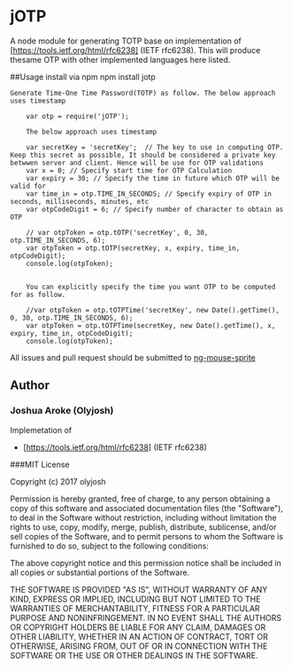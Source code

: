 # jOTP
A node module for generating TOTP base on implementation of [https://tools.ietf.org/html/rfc6238] (IETF rfc6238). This will produce thesame OTP with other implemented languages here listed.

##Usage
    install via npm
    npm install jotp

    Generate Time-One Time Password(TOTP) as follow. The below approach uses timestamp

        var otp = require('jOTP');

        The below approach uses timestamp

        var secretKey = 'secretKey';  // The key to use in computing OTP. Keep this secret as possible, It should be considered a private key betwwen server and client. Hence will be use for OTP validations
        var x = 0; // Specify start time for OTP Calculation
        var expiry = 30; // Specify the time in future which OTP will be valid for
        var time_in = otp.TIME_IN_SECONDS; // Specify expiry of OTP in seconds, milliseconds, minutes, etc
        var otpCodeDigit = 6; // Specify number of character to obtain as OTP

        // var otpToken = otp.tOTP('secretKey', 0, 30, otp.TIME_IN_SECONDS, 6);
        var otpToken = otp.tOTP(secretKey, x, expiry, time_in, otpCodeDigit);
        console.log(otpToken);


        You can explicitly specify the time you want OTP to be computed for as follow.

        //var otpToken = otp.tOTPTime('secretKey', new Date().getTime(), 0, 30, otp.TIME_IN_SECONDS, 6);
        var otpToken = otp.tOTPTime(secretKey, new Date().getTime(), x, expiry, time_in, otpCodeDigit);
        console.log(otpToken);


All issues and pull request should be submitted to [ng-mouse-sprite](https://github.com/olyjosh/jotp)

## Author
### Joshua Aroke (Olyjosh)

Implemetation of
+ [https://tools.ietf.org/html/rfc6238] (IETF rfc6238)




###MIT License

Copyright (c) 2017 olyjosh

Permission is hereby granted, free of charge, to any person obtaining a copy
of this software and associated documentation files (the "Software"), to deal
in the Software without restriction, including without limitation the rights
to use, copy, modify, merge, publish, distribute, sublicense, and/or sell
copies of the Software, and to permit persons to whom the Software is
furnished to do so, subject to the following conditions:

The above copyright notice and this permission notice shall be included in all
copies or substantial portions of the Software.

THE SOFTWARE IS PROVIDED "AS IS", WITHOUT WARRANTY OF ANY KIND, EXPRESS OR
IMPLIED, INCLUDING BUT NOT LIMITED TO THE WARRANTIES OF MERCHANTABILITY,
FITNESS FOR A PARTICULAR PURPOSE AND NONINFRINGEMENT. IN NO EVENT SHALL THE
AUTHORS OR COPYRIGHT HOLDERS BE LIABLE FOR ANY CLAIM, DAMAGES OR OTHER
LIABILITY, WHETHER IN AN ACTION OF CONTRACT, TORT OR OTHERWISE, ARISING FROM,
OUT OF OR IN CONNECTION WITH THE SOFTWARE OR THE USE OR OTHER DEALINGS IN THE
SOFTWARE.
```


